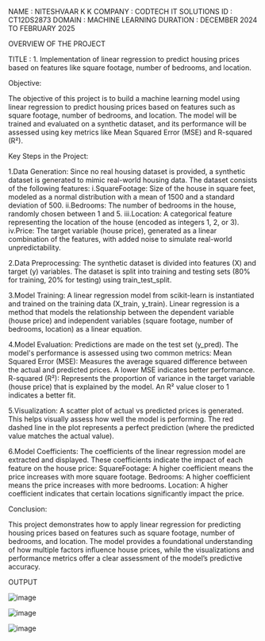 NAME : NITESHVAAR K K
COMPANY : CODTECH IT SOLUTIONS
ID : CT12DS2873
DOMAIN : MACHINE LEARNING
DURATION : DECEMBER 2024 TO FEBRUARY 2025

OVERVIEW OF THE PROJECT

TITLE : 1.	Implementation of  linear regression to predict housing prices based on features like square footage, number of bedrooms, and location.

Objective:

The objective of this project is to build a machine learning model using linear regression to predict housing prices based on features such as square footage, number of bedrooms, and location. The model will be trained and evaluated on a synthetic dataset, and its performance will be assessed using key metrics like Mean Squared Error (MSE) and R-squared (R²).

Key Steps in the Project:

1.Data Generation:
Since no real housing dataset is provided, a synthetic dataset is generated to mimic real-world housing data.
The dataset consists of the following features:
     i.SquareFootage: Size of the house in square feet, modeled as a normal distribution with a mean of 1500 and a standard deviation of 500.
    ii.Bedrooms: The number of bedrooms in the house, randomly chosen between 1 and 5.
   iii.Location: A categorical feature representing the location of the house (encoded as integers 1, 2, or 3).
    iv.Price: The target variable (house price), generated as a linear combination of the features, with added noise to simulate real-world unpredictability.

2.Data Preprocessing:
The synthetic dataset is divided into features (X) and target (y) variables.
The dataset is split into training and testing sets (80% for training, 20% for testing) using train_test_split.

3.Model Training:
A linear regression model from scikit-learn is instantiated and trained on the training data (X_train, y_train).
Linear regression is a method that models the relationship between the dependent variable (house price) and independent variables (square footage, number of bedrooms, location) as a linear equation.

4.Model Evaluation:
Predictions are made on the test set (y_pred).
The model's performance is assessed using two common metrics:
Mean Squared Error (MSE): Measures the average squared difference between the actual and predicted prices. A lower MSE indicates better performance.
R-squared (R²): Represents the proportion of variance in the target variable (house price) that is explained by the model. An R² value closer to 1 indicates a better fit.

5.Visualization:
A scatter plot of actual vs predicted prices is generated. This helps visually assess how well the model is performing. The red dashed line in the plot represents a perfect prediction (where the predicted value matches the actual value).

6.Model Coefficients:
The coefficients of the linear regression model are extracted and displayed. These coefficients indicate the impact of each feature on the house price:
SquareFootage: A higher coefficient means the price increases with more square footage.
Bedrooms: A higher coefficient means the price increases with more bedrooms.
Location: A higher coefficient indicates that certain locations significantly impact the price.

Conclusion:

This project demonstrates how to apply linear regression for predicting housing prices based on features such as square footage, number of bedrooms, and location. The model provides a foundational understanding of how multiple factors influence house prices, while the visualizations and performance metrics offer a clear assessment of the model’s predictive accuracy.


OUTPUT

![image](https://github.com/user-attachments/assets/91a242fa-e704-4bbe-bf47-6ecb01947275)

![image](https://github.com/user-attachments/assets/1937924a-585a-405f-949b-bf71f8c6eb82)

![image](https://github.com/user-attachments/assets/44c99d52-58a2-4264-b34b-2c022040bb11)


